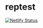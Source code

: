 # reptest

[![Netlify Status](https://api.netlify.com/api/v1/badges/1db35271-f1fb-4c0b-9e63-7d6daa221bb0/deploy-status)](https://app.netlify.com/projects/offthewall-otw/deploys)

